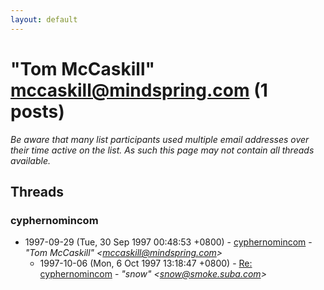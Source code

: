 ```yaml
---
layout: default
---
```


# "Tom McCaskill" <mccaskill@mindspring.com> (1 posts)

_Be aware that many list participants used multiple email addresses over their time active on the list. As such this page may not contain all threads available._

## Threads

### cyphernomincom
+ 1997-09-29 (Tue, 30 Sep 1997 00:48:53 +0800) - [cyphernomincom](/archive/1997/09/b733529a9c0cc723bbc2319ee4d6210875cc867ebab32d1adf2e5b0efe8566d8) - _"Tom McCaskill" \<mccaskill@mindspring.com\>_
  + 1997-10-06 (Mon, 6 Oct 1997 13:18:47 +0800) - [Re: cyphernomincom](/archive/1997/10/355fb0c1b763d8a25d12e73fd698e95cd6b67b2d4939f3c18ce44dde8a0be37a) - _"snow" \<snow@smoke.suba.com\>_

